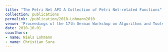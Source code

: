 ```yaml
---
title: "The Petri Net API A Collection of Petri Net-related Functions"
collection: publications
permalink: /publication/2010-Lohmann2010
venue: 'Proceedings of the 17th German Workshop on Algorithms and Tools for Petri Nets, Cottbus, Germany, October 07-08, 2010'
date: 2010-10-01
coauthors:
- name: Niels Lohmann
- name: Christian Sura
---
```

